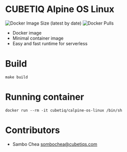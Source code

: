 # CUBETIQ Alpine OS Linux
![Docker Image Size (latest by date)](https://img.shields.io/docker/image-size/cubetiq/calpine-os-linux)
![Docker Pulls](https://img.shields.io/docker/pulls/cubetiq/calpine-os-linux)

- Docker image
- Minimal container image
- Easy and fast runtime for serverless

# Build
```shell
make build
```

# Running container
```shell
docker run --rm -it cubetiq/calpine-os-linux /bin/sh
```

# Contributors
- Sambo Chea <sombochea@cubetiqs.com>